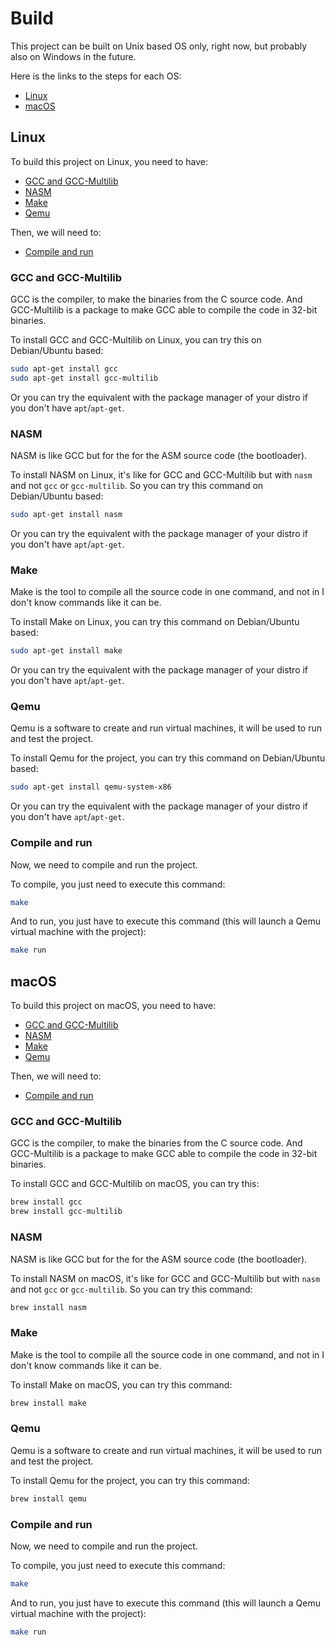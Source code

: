 # Build
This project can be built on Unix based OS only, right now, but probably also on Windows in the future.

Here is the links to the steps for each OS:
- [Linux](#Linux)
- [macOS](#macOS)

## Linux
To build this project on Linux, you need to have: 
- [GCC and GCC-Multilib](#GCC-and-GCC-Multilib)
- [NASM](#NASM)
- [Make](#Make)
- [Qemu](#Qemu)

Then, we will need to:
- [Compile and run](#Compile-and-run)

### GCC and GCC-Multilib
GCC is the compiler, to make the binaries from the C source code. And GCC-Multilib is a package to make GCC able to compile the code in 32-bit binaries.

To install GCC and GCC-Multilib on Linux, you can try this on Debian/Ubuntu based:
```sh
sudo apt-get install gcc
sudo apt-get install gcc-multilib
```
Or you can try the equivalent with the package manager of your distro if you don't have `apt`/`apt-get`.

### NASM
NASM is like GCC but for the for the ASM source code (the bootloader).

To install NASM on Linux, it's like for GCC and GCC-Multilib but with `nasm` and not `gcc` or `gcc-multilib`.
So you can try this command on Debian/Ubuntu based:
```sh
sudo apt-get install nasm
```
Or you can try the equivalent with the package manager of your distro if you don't have `apt`/`apt-get`.

### Make
Make is the tool to compile all the source code in one command, and not in I don't know commands like it can be.

To install Make on Linux, you can try this command on Debian/Ubuntu based:
```sh
sudo apt-get install make
```
Or you can try the equivalent with the package manager of your distro if you don't have `apt`/`apt-get`.

### Qemu
Qemu is a software to create and run virtual machines, it will be used to run and test the project.

To install Qemu for the project, you can try this command on Debian/Ubuntu based:
```sh
sudo apt-get install qemu-system-x86
```
Or you can try the equivalent with the package manager of your distro if you don't have `apt`/`apt-get`.

### Compile and run
Now, we need to compile and run the project.

To compile, you just need to execute this command:
```sh
make
```

And to run, you just have to execute this command (this will launch a Qemu virtual machine with the project):
```sh
make run
```

## macOS
To build this project on macOS, you need to have: 
- [GCC and GCC-Multilib](#GCC-and-GCC-Multilib)
- [NASM](#NASM)
- [Make](#Make)
- [Qemu](#Qemu)

Then, we will need to:
- [Compile and run](#Compile-and-run)

### GCC and GCC-Multilib
GCC is the compiler, to make the binaries from the C source code. And GCC-Multilib is a package to make GCC able to compile the code in 32-bit binaries.

To install GCC and GCC-Multilib on macOS, you can try this:
```sh
brew install gcc
brew install gcc-multilib
```

### NASM
NASM is like GCC but for the for the ASM source code (the bootloader).

To install NASM on macOS, it's like for GCC and GCC-Multilib but with `nasm` and not `gcc` or `gcc-multilib`.
So you can try this command:
```sh
brew install nasm
```

### Make
Make is the tool to compile all the source code in one command, and not in I don't know commands like it can be.

To install Make on macOS, you can try this command:
```sh
brew install make
```

### Qemu
Qemu is a software to create and run virtual machines, it will be used to run and test the project.

To install Qemu for the project, you can try this command:
```sh
brew install qemu
```

### Compile and run
Now, we need to compile and run the project.

To compile, you just need to execute this command:
```sh
make
```

And to run, you just have to execute this command (this will launch a Qemu virtual machine with the project):
```sh
make run
```
